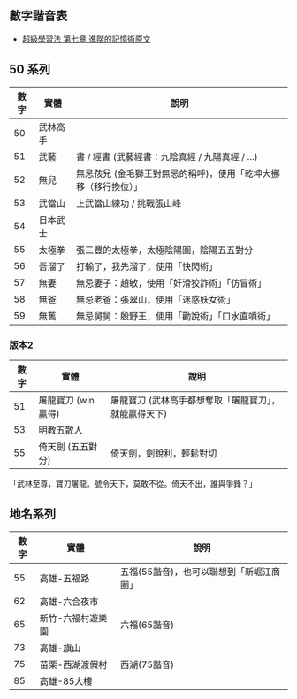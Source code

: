 ## 數字諧音表
- [超級學習法  第七章  進階的記憶術原文](http://www.wasami.com/booksuper_7th.htm)


## 50 系列

| 數字 | 實體 | 說明 |
|----|------|------|
| 50 |武林高手||
| 51 |武藝|書 / 經書 (武藝經書：九陰真經 / 九陽真經 / ...)|
| 52 |無兒|無忌孩兒 (金毛獅王對無忌的稱呼)，使用「乾坤大挪移（移行換位）」 |
| 53 |武當山|上武當山練功 / 挑戰張山峰|
| 54 |日本武士||
| 55 |太極拳|張三豐的太極拳，太極陰陽圖，陰陽五五對分|
| 56 |吾溜了|打輸了，我先溜了，使用「快閃術」 |
| 57 |無妻|無忌妻子：趙敏，使用「奸滑狡詐術」「仿冒術」|
| 58 |無爸|無忌老爸：張翠山，使用「迷惑妖女術」|
| 59 |無舊|無忌舅舅：殷野王，使用「勸說術」「口水直噴術」|


### 版本2

  | 數字 | 實體 | 說明 |
  |----|------|------|
  | 51 | 屠龍寶刀 (win 贏得) | 屠龍寶刀 (武林高手都想奪取「屠龍寶刀」，就能贏得天下) |
  | 53 | 明教五散人 | |
  | 55 | 倚天劍 (五五對分) | 倚天劍，劍銳利，輕鬆對切 |

「武林至尊，寶刀屠龍。號令天下，莫敢不從。倚天不出，誰與爭鋒？」


## 地名系列
| 數字 | 實體 | 說明 |
|----|------|------|
| 55 | 高雄-五福路 | 五福(55諧音)，也可以聯想到「新崛江商圈」 |
| 62 | 高雄-六合夜市 || 
| 65 | 新竹-六福村遊樂園 | 六福(65諧音) |
| 73 | 高雄-旗山 ||
| 75 | 苗栗-西湖渡假村 | 西湖(75諧音) |
| 85 | 高雄-85大樓||
